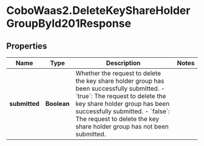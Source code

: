 # CoboWaas2.DeleteKeyShareHolderGroupById201Response

## Properties

Name | Type | Description | Notes
------------ | ------------- | ------------- | -------------
**submitted** | **Boolean** | Whether the request to delete the key share holder group has been successfully submitted. - &#x60;true&#x60;: The request to delete the key share holder group has been successfully submitted. - &#x60;false&#x60;: The request to delete the key share holder group has not been submitted.  | 


